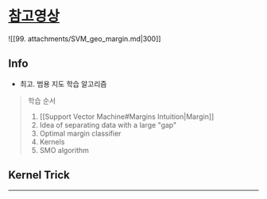 # [참고영상](https://www.youtube.com/watch?v=qFg8cDnqYCI&t=15s)

![[99. attachments/SVM_geo_margin.md|300]]
## Info 

- 최고.  범용 지도 학습 알고리즘
>학습 순서
>	1. [[Support Vector Machine#Margins Intuition|Margin]]
>	2. Idea of separating data with a large "gap"
>	3. Optimal margin classifier
>	4. Kernels
>	5. SMO algorithm



## Kernel Trick







------

